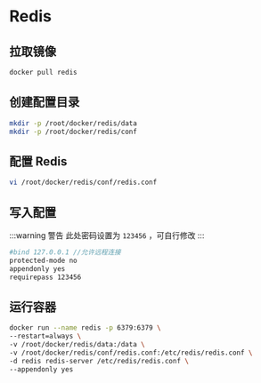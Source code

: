 # Redis

## 拉取镜像

```bash
docker pull redis
```

## 创建配置目录

```bash
mkdir -p /root/docker/redis/data
mkdir -p /root/docker/redis/conf
```

## 配置 Redis

```bash
vi /root/docker/redis/conf/redis.conf
```

## 写入配置

:::warning 警告
此处密码设置为 `123456` ，可自行修改
:::

```bash
#bind 127.0.0.1 //允许远程连接
protected-mode no
appendonly yes
requirepass 123456
```

## 运行容器

```bash
docker run --name redis -p 6379:6379 \
--restart=always \
-v /root/docker/redis/data:/data \
-v /root/docker/redis/conf/redis.conf:/etc/redis/redis.conf \
-d redis redis-server /etc/redis/redis.conf \
--appendonly yes
```
